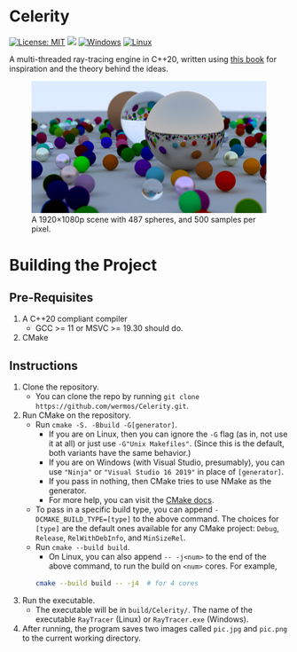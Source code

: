 Celerity 
====
[![License: MIT](https://img.shields.io/badge/License-MIT-yellow.svg)](https://opensource.org/licenses/MIT) [![](https://tokei.rs/b1/github/wermos/Tracer)](https://tokei.rs/b1/github/wermos/Tracer) [![Windows](https://github.com/wermos/Tracer/actions/workflows/windows.yml/badge.svg)](https://github.com/wermos/Tracer/actions/workflows/windows.yml) [![Linux](https://github.com/wermos/Tracer/actions/workflows/linux.yml/badge.svg)](https://github.com/wermos/Tracer/actions/workflows/linux.yml)

A multi-threaded ray-tracing engine in C++20, written using [this book](https://raytracing.github.io/books/RayTracingInOneWeekend.html) for inspiration and the theory behind the ideas.

<figure>
  <img src="./assets/images/pic.png" alt="The current rendered scene"/>
  <figcaption>A 1920×1080p scene with 487 spheres, and 500 samples per pixel.</figcaption>
</figure>

# Building the Project

## Pre-Requisites

1. A C++20 compliant compiler
    * GCC >= 11 or MSVC >= 19.30 should do.
2. CMake

## Instructions
1. Clone the repository.
    * You can clone the repo by running `git clone https://github.com/wermos/Celerity.git`.
2. Run CMake on the repository.
    * Run `cmake -S. -Bbuild -G[generator]`.
        - If you are on Linux, then you can ignore the `-G` flag (as in, not use it at all) or just use `-G"Unix Makefiles"`. (Since this is the default, both variants have the same behavior.)
		- If you are on Windows (with Visual Studio, presumably), you can use `"Ninja"` or `"Visual Studio 16 2019"` in place of `[generator]`. 
		- If you pass in nothing, then CMake tries to use NMake as the generator.
		- For more help, you can visit the [CMake docs](https://cmake.org/cmake/help/latest/manual/cmake-generators.7.html).
	* To pass in a specific build type, you can append `-DCMAKE_BUILD_TYPE=[type]` to the above command. The choices for `[type]` are the default ones available for any CMake project: `Debug`, `Release`, `RelWithDebInfo`, and `MinSizeRel`.
    * Run `cmake --build build`.
        - On Linux, you can also append `-- -j<num>` to the end of the above command, to run the build on `<num>` cores. For example, 
	    ```bash
	    cmake --build build -- -j4	# for 4 cores
	    ```
3. Run the executable.
    * The executable will be in `build/Celerity/`. The name of the executable `RayTracer` (Linux) or `RayTracer.exe` (Windows).
4. After running, the program saves two images called `pic.jpg` and `pic.png` to the current working directory.
